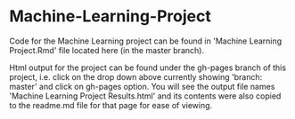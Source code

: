 # Machine-Learning-Project
Code for the Machine Learning project can be found in 'Machine Learning Project.Rmd' file located here (in the master branch).

Html output for the project can be found under the gh-pages branch of this project, i.e. click on the drop down above currently showing 'branch: master' and click on gh-pages option.  You will see the output file names 'Machine Learning Project Results.html' and its contents were also copied to the readme.md file for that page for ease of viewing.
